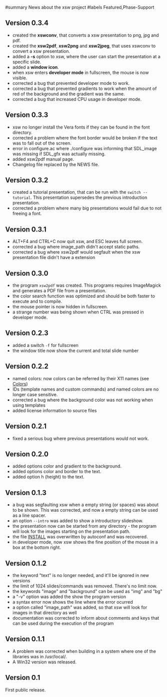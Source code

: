 ﻿#summary News about the xsw project
#labels Featured,Phase-Support

## Version 0.3.4 ##

  * created the **xswconv**, that converts a xsw presentation to png, jpg and pdf.
  * created the **xsw2pdf**, **xsw2png** and **xsw2jpeg**, that uses xswconv to convert a xsw presentation.
  * added a **-s** option to xsw, where the user can start the presentation at a specific slide.
  * added a **window icon**.
  * when xsw enters **developer mode** in fullscreen, the mouse is now visible.
  * corrected a bug that prevented developer mode to work.
  * corrected a bug that prevented gradients to work when the amount of red of the background and the gradient was the same.
  * corrected a bug that increased CPU usage in developer mode.


## Version 0.3.3 ##

  * xsw no longer install the Vera fonts if they can be found in the font directory.
  * corrected a problem where the font border would be broken if the text was to fall out of the screen.
  * error in configure.ac where ./configure was informing that SDL\_image was missing if SDL\_gfx was actually missing.
  * added xsw2pdf manual page.
  * Changelog file replaced by the NEWS file.

## Version 0.3.2 ##

  * created a tutorial presentation, that can be run with the `switch --tutorial`. This presentation supersedes the previous introduction presentation.
  * corrected a problem where many big presentations would fail due to not freeing a font.

## Version 0.3.1 ##

  * ALT+F4 and CTRL+C now quit xsw, and ESC leaves full screen.
  * corrected a bug where image\_path didn't accept static paths.
  * corrected a bug where xsw2pdf would segfault when the xsw presentation file didn't have a extension

## Version 0.3.0 ##

  * the program `xsw2pdf` was created. This programs requires ImageMagick and generates a PDF file from a presentation.
  * the color search function was optimized and should be both faster to execute and to compile.
  * the mouse pointer is now hidden in fullscreen.
  * a strange number was being shown when CTRL was pressed in developer mode.

## Version 0.2.3 ##

  * added a switch `-f` for fullscreen
  * the window title now show the current and total slide number

## Version 0.2.2 ##

  * named colors: now colors can be referred by their X11 names (see [Colors](Colors.md))
  * IDs (template names and custom commands) and named colors are no longer case sensitive.
  * corrected a bug where the background color was not working when using templates
  * added license information to source files

## Version 0.2.1 ##

  * fixed a serious bug where previous presentations would not work.

## Version 0.2.0 ##

  * added options color and gradient to the background.
  * added options color and border to the text.
  * added option h (height) to the text.

## Version 0.1.3 ##

  * a bug was segfaulting xsw when a empty string (or spaces) was about to be shown. This was corrected, and now a empty string can be used as a line spacer.
  * an option `--intro` was added to show a introductory slideshow.
  * the presentation now can be started from any directory - the program will look for the images starting on the presentation path.
  * the file [INSTALL](InstallationInstructions.md) was overwritten by autoconf and was recovered.
  * in developer mode, now xsw shows the fine position of the mouse in a box at the bottom right.

## Version 0.1.2 ##

  * the keyword "text" is no longer needed, and it'll be ignored in new versions
  * the limit of 1024 slides/commands was removed. There's no limit now.
  * the keywords "image" and "background" can be used as "img" and "bg"
  * a "-v" option was added the show the program version
  * a syntax error now shows the line where the error ocurred
  * a option called "image\_path" was added, so that xsw will look for images in that directory as well
  * documentation was corrected to inform about comments and keys that can be used during the execution of the program

## Version 0.1.1 ##

  * A problem was corrected when building in a system where one of the libraries was in /usr/local/.
  * A Win32 version was released.

## Version 0.1 ##

First public release.